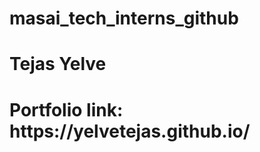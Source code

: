 # masai_tech_interns_github
<h1>Tejas Yelve</h1>
<h1>Portfolio link: https://yelvetejas.github.io/</h1>